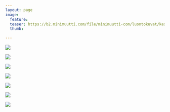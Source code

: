 ```yaml
---
layout: page
image:
  feature:
  teaser: https://b2.minimuutti.com/file/minimuutti-com/luontokuvat/kes%C3%A4/13/DS65865-245px.jpg
  thumb:

---
```


![](https://b2.minimuutti.com/file/minimuutti-com/luontokuvat/kes%C3%A4/13/DS65855-800px.jpg)

![](https://b2.minimuutti.com/file/minimuutti-com/luontokuvat/kes%C3%A4/13/DS65865-800px.jpg)

![](https://b2.minimuutti.com/file/minimuutti-com/luontokuvat/kes%C3%A4/13/DS65868-800px.jpg)

![](https://b2.minimuutti.com/file/minimuutti-com/luontokuvat/kes%C3%A4/13/DS65875-800px.jpg)

![](https://b2.minimuutti.com/file/minimuutti-com/luontokuvat/kes%C3%A4/13/DS65971-800px.jpg)

![](https://b2.minimuutti.com/file/minimuutti-com/luontokuvat/kes%C3%A4/13/DS65964-800px.jpg)

![](https://b2.minimuutti.com/file/minimuutti-com/luontokuvat/kes%C3%A4/13/DS65966-800px.jpg)
